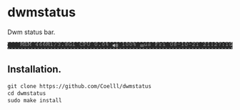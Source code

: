 # dwmstatus
Dwm status bar.

![screenshot](screenshot.png)

Installation.
-------------

```
git clone https://github.com/Coelll/dwmstatus
cd dwmstatus
sudo make install
```
